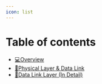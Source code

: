 ```yaml
---
icon: list
---
```


# Table of contents

* [💻Overview](overview.md)
* [🧬Physical Layer & Data Link](week2-lecture.md)
* [📡Data Link Layer (In Detail)](data-link-layer-in-detail.md)
